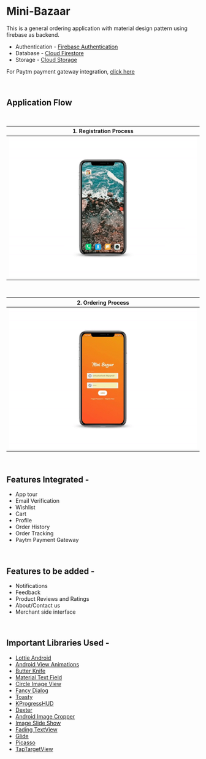 # Mini-Bazaar

This is a general ordering application with material design pattern using firebase as backend.

- Authentication - [Firebase Authentication](https://firebase.google.com/docs/auth/android/email-link-auth)
- Database - [Cloud Firestore](https://firebase.google.com/docs/firestore/quickstart)
- Storage - [Cloud Storage](https://firebase.google.com/docs/storage/android/start)

For Paytm payment gateway integration, [click here](https://developer.paytm.com/docs/v1/android-sdk/)

<br/>

 ## Application Flow
<br/>

 | 1. Registration Process                |
 |-------------------------------------|
 |<img src="registration_mockup.gif">| 
 
 <br/>
 
 | 2. Ordering Process                |
 |-------------------------------------|
 |<img src="ordering_mockup.gif">| 

<br/>

## Features Integrated -
- App tour
- Email Verification
- Wishlist
- Cart
- Profile
- Order History
- Order Tracking
- Paytm Payment Gateway

<br/>

## Features to be added -
- Notifications
- Feedback
- Product Reviews and Ratings
- About/Contact us
- Merchant side interface

<br/>

## Important Libraries Used -
- [Lottie Android](https://github.com/airbnb/lottie-android)
- [Android View Animations](https://github.com/daimajia/AndroidViewAnimations)
- [Butter Knife](https://github.com/JakeWharton/butterknife)
- [Material Text Field](https://github.com/florent37/MaterialTextField)
- [Circle Image View](https://github.com/hdodenhof/CircleImageView)
- [Fancy Dialog](https://github.com/geniusforapp/fancyDialog)
- [Toasty](https://github.com/GrenderG/Toasty)
- [KProgressHUD](https://github.com/Kaopiz/KProgressHUD)
- [Dexter](https://github.com/Karumi/Dexter)
- [Android Image Cropper](https://github.com/ArthurHub/Android-Image-Cropper)
- [Image Slide Show](https://github.com/denzcoskun/ImageSlideshow)
- [Fading TextView](https://github.com/rosenpin/fading-text-view)
- [Glide](https://github.com/bumptech/glide)
- [Picasso](https://github.com/square/picasso)
- [TapTargetView](https://github.com/KeepSafe/TapTargetView)
